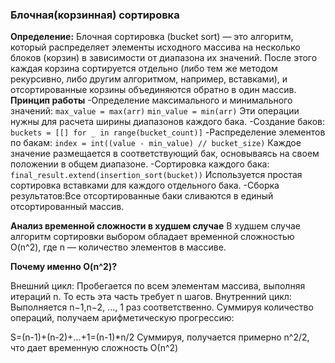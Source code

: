 ### Блочная(корзинная) сортировка
**Определение:** Блочная сортировка (bucket sort) — это алгоритм, который распределяет
элементы исходного массива на несколько блоков (корзин) в зависимости от диапазона их
значений. После этого каждая корзина сортируется отдельно (либо тем же методом
рекурсивно, либо другим алгоритмом, например, вставками), и отсортированные корзины
объединяются обратно в один массив.
**Принцип работы**
-Определение максимального и минимального значений:
`max_value = max(arr)`
`min_value = min(arr)`
Эти операции нужны для расчета ширины диапазонов каждого бака.
-Создание баков:
`buckets = [[] for _ in range(bucket_count)]`
-Распределение элементов по бакам:
`index = int((value - min_value) // bucket_size)`
Каждое значение размещается в соответствующий бак, основываясь на своем положении в общем диапазоне.
-Сортировка каждого бака:
`final_result.extend(insertion_sort(bucket))`
Используется простая сортировка вставками для каждого отдельного бака.
-Сборка результатов:Все отсортированные баки сливаются в единый отсортированный массив.

**Анализ временной сложности в худшем случае**
В худшем случае алгоритм сортировки выбором обладает временной сложностью 
O(n^2), где n — количество элементов в массиве.

**Почему именно O(n^2)?**

Внешний цикл: Пробегается по всем элементам массива, выполняя итераций n.
То есть эта часть требует n шагов.
Внутренний цикл: Выполняется 
n−1,n−2, ..., 1 раз соответственно. Суммируя количество операций, получаем арифметическую прогрессию:  

S=(n-1)+(n-2)+...+1=(n-1)*n/2
Суммируя, получается примерно n^2/2, что дает временную сложность О(n^2)

